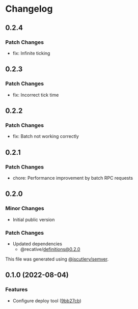 # Changelog

## 0.2.4

### Patch Changes

- fix: Infinite ticking

## 0.2.3

### Patch Changes

- fix: Incorrect tick time

## 0.2.2

### Patch Changes

- fix: Batch not working correctly

## 0.2.1

### Patch Changes

- chore: Performance improvement by batch RPC requests

## 0.2.0

### Minor Changes

- Initial public version

### Patch Changes

- Updated dependencies
  - @recative/definitions@0.2.0

This file was generated using [@jscutlery/semver](https://github.com/jscutlery/semver).

## 0.1.0 (2022-08-04)

### Features

- Configure deploy tool ([9bb27cb](https://github.com/recative/recative-system/commit/9bb27cb7512d097b7d4e385876db3e90a8da24ec))
